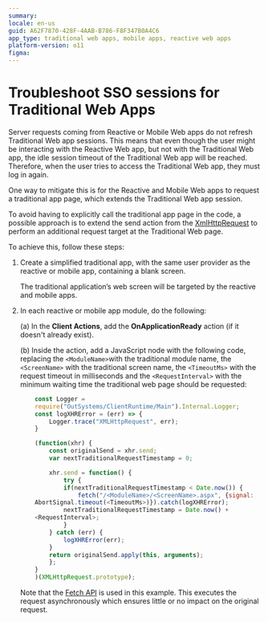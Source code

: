 ```yaml
---
summary: 
locale: en-us
guid: A62F7870-428F-4AAB-B786-F8F347B0A4C6
app_type: traditional web apps, mobile apps, reactive web apps
platform-version: o11
figma:
---
```


# Troubleshoot SSO sessions for Traditional Web Apps

Server requests coming from Reactive or Mobile Web apps do not refresh Traditional Web app sessions. This means that even though the user might be interacting with the Reactive Web app, but not with the Traditional Web app, the idle session timeout of the Traditional Web app will be reached. Therefore, when the user tries to access the Traditional Web app, they must log in again.

One way to mitigate this is for the Reactive and Mobile Web apps to request a traditional app page, which extends the Traditional Web app session.

To avoid having to explicitly call the traditional app page in the code, a possible approach is to extend the send action from the [XmlHttpRequest](https://developer.mozilla.org/en-US/docs/Web/API/XMLHttpRequest) to perform an additional request target at the Traditional Web page.

To achieve this, follow these steps:

1. Create a simplified traditional app, with the same user provider as the reactive or mobile app, containing a blank screen.

    The traditional application’s web screen will be targeted by the reactive and mobile apps.

1. In each reactive or mobile app module, do the following:
    
    (a) In the **Client Actions**, add the **OnApplicationReady** action (if it doesn't already exist).

    (b) Inside the action, add a JavaScript node with the following code, replacing the ``<ModuleName>``with the traditional module name, the ``<ScreenName>`` with the traditional screen name, the ``<TimeoutMs>`` with the request timeout in milliseconds and the ``<RequestInterval>`` with the minimum waiting time the traditional web page should be requested:

    ```javascript
        const Logger = 
        require("OutSystems/ClientRuntime/Main").Internal.Logger;
        const logXHRError = (err) => {
            Logger.trace("XMLHttpRequest", err);
        }

        (function(xhr) {
            const originalSend = xhr.send;
            var nextTraditionalRequestTimestamp = 0;

            xhr.send = function() {
                try {
                if(nextTraditionalRequestTimestamp < Date.now()) {
                    fetch("/<ModuleName>/<ScreenName>.aspx", {signal: 
        AbortSignal.timeout(<TimeoutMs>)}).catch(logXHRError);
                nextTraditionalRequestTimestamp = Date.now() + 
        <RequestInterval>;
                }
            } catch (err) {
                logXHRError(err);
            }
            return originalSend.apply(this, arguments);
            };
        }
        )(XMLHttpRequest.prototype);
    ```

    Note that the [Fetch API](https://developer.mozilla.org/en-US/docs/Web/API/Fetch_API) is used in this example. This executes the request asynchronously which ensures little or no impact on the original request.
